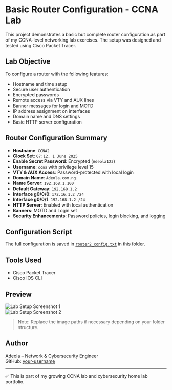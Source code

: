 # Basic Router Configuration - CCNA Lab

This project demonstrates a basic but complete router configuration as part of my CCNA-level networking lab exercises. The setup was designed and tested using Cisco Packet Tracer.

## Lab Objective

To configure a router with the following features:
- Hostname and time setup
- Secure user authentication
- Encrypted passwords
- Remote access via VTY and AUX lines
- Banner messages for login and MOTD
- IP address assignment on interfaces
- Domain name and DNS settings
- Basic HTTP server configuration

## Router Configuration Summary

- **Hostname**: `CCNA2`
- **Clock Set**: `07:12, 1 June 2025`
- **Enable Secret Password**: Encrypted (`Adeola123`)
- **Username**: `ccna` with privilege level 15
- **VTY & AUX Access**: Password-protected with local login
- **Domain Name**: `Adeola.com.ng`
- **Name Server**: `192.168.1.100`
- **Default Gateway**: `192.168.1.2`
- **Interface g0/0/0**: `172.16.1.2 /24`
- **Interface g0/0/1**: `192.168.1.2 /24`
- **HTTP Server**: Enabled with local authentication
- **Banners**: MOTD and Login set
- **Security Enhancements**: Password policies, login blocking, and logging

## Configuration Script

The full configuration is saved in [`router2_config.txt`](./router2_config.txt) in this folder.

## Tools Used

- Cisco Packet Tracer
- Cisco IOS CLI

## Preview

![Lab Setup Screenshot 1](../images/lab1_topology.png)  
![Lab Setup Screenshot 2](../images/lab1_cli_config.png)

> Note: Replace the image paths if necessary depending on your folder structure.

## Author

Adeola – Network & Cybersecurity Engineer  
GitHub: [your-username](https://github.com/your-username)

---

✅ This is part of my growing CCNA lab and cybersecurity home lab portfolio.

